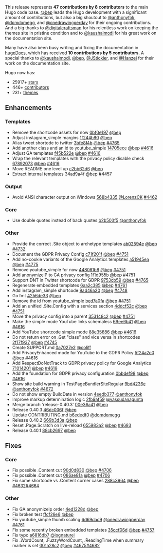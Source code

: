 
This release represents **47 contributions by 8 contributors** to the main Hugo code base.
[@bep](https://github.com/bep) leads the Hugo development with a significant amount of contributions, but also a big shoutout to [@anthonyfok](https://github.com/anthonyfok), [@domdomegg](https://github.com/domdomegg), and [@onedrawingperday](https://github.com/onedrawingperday) for their ongoing contributions.
And a big thanks to [@digitalcraftsman](https://github.com/digitalcraftsman) for his relentless work on keeping the themes site in pristine condition and to [@kaushalmodi](https://github.com/kaushalmodi) for his great work on the documentation site.

Many have also been busy writing and fixing the documentation in [hugoDocs](https://github.com/gohugoio/hugoDocs), 
which has received **10 contributions by 5 contributors**. A special thanks to [@kaushalmodi](https://github.com/kaushalmodi), [@bep](https://github.com/bep), [@JStickler](https://github.com/JStickler), and [@Hanzei](https://github.com/Hanzei) for their work on the documentation site.


Hugo now has:

* 25917+ [stars](https://github.com/gohugoio/hugo/stargazers)
* 446+ [contributors](https://github.com/gohugoio/hugo/graphs/contributors)
* 231+ [themes](http://themes.gohugo.io/)

## Enhancements

### Templates

* Remove the shortcode assets for now [0bf0e197](https://github.com/gohugoio/hugo/commit/0bf0e1972df01cb3c5cff21b1accbbff55a6a475) [@bep](https://github.com/bep) 
* Adjust instagram_simple margins [1f244b80](https://github.com/gohugoio/hugo/commit/1f244b802eaabb119d38dae00a8c2bbbd3263752) [@bep](https://github.com/bep) 
* Alias tweet shortode to twitter [3bfe8f4b](https://github.com/gohugoio/hugo/commit/3bfe8f4be653f44674293685cb5750d90668b2f6) [@bep](https://github.com/bep) [#4765](https://github.com/gohugoio/hugo/issues/4765)
* Add another class and an id to youtube_simple [14705ece](https://github.com/gohugoio/hugo/commit/14705ecead09a0ad8dfa4de2d9b5ba9188c32d07) [@bep](https://github.com/bep) [#4616](https://github.com/gohugoio/hugo/issues/4616)
* Adjust GA templates [f45b522e](https://github.com/gohugoio/hugo/commit/f45b522ebffafc61a3cb9b694bc3542747c73e07) [@bep](https://github.com/bep) [#4616](https://github.com/gohugoio/hugo/issues/4616)
* Wrap the relevant templates with the privacy policy disable check [67892073](https://github.com/gohugoio/hugo/commit/6789207347fc2df186741644a6fe968d41ea9077) [@bep](https://github.com/bep) [#4616](https://github.com/gohugoio/hugo/issues/4616)
* Move README one level up [c2bb62d6](https://github.com/gohugoio/hugo/commit/c2bb62d63eb17e00b692b56f0ef2abf7db6009cf) [@bep](https://github.com/bep) 
* Extract internal templates [34ad9a4f](https://github.com/gohugoio/hugo/commit/34ad9a4f178fcf50abe7246ad9d30b294327da16) [@bep](https://github.com/bep) [#4457](https://github.com/gohugoio/hugo/issues/4457)

### Output

* Avoid ANSI character output on Windows [568b4335](https://github.com/gohugoio/hugo/commit/568b4335c20effb46168bd639317a3420f563463) [@LorenzCK](https://github.com/LorenzCK) [#4462](https://github.com/gohugoio/hugo/issues/4462)

### Core

* Use double quotes instead of back quotes [b2b500f5](https://github.com/gohugoio/hugo/commit/b2b500f563c3bb36751a4c1610df113c4daad604) [@anthonyfok](https://github.com/anthonyfok) 

### Other

* Provide the correct .Site object to archetype templates [ab02594e](https://github.com/gohugoio/hugo/commit/ab02594e09c0414124186e42d67d52d474dd341a) [@bep](https://github.com/bep) [#4732](https://github.com/gohugoio/hugo/issues/4732)
* Document the GDPR Privacy Config [c71f201f](https://github.com/gohugoio/hugo/commit/c71f201fd93287afa7cb7b875bd523c25e48400c) [@bep](https://github.com/bep) [#4751](https://github.com/gohugoio/hugo/issues/4751)
* Add no-cookie variants of the Google Analytics templates [a51945ea](https://github.com/gohugoio/hugo/commit/a51945ea4b99d17501d73cf3367926683e4a4dfd) [@bep](https://github.com/bep) [#4775](https://github.com/gohugoio/hugo/issues/4775)
* Remove youtube_simple for now [448081b8](https://github.com/gohugoio/hugo/commit/448081b840db4a23c0c49c2d869ac207dcb6ac40) [@bep](https://github.com/bep) [#4751](https://github.com/gohugoio/hugo/issues/4751)
* Add anonymizeIP to GA privacy config [1f1d955b](https://github.com/gohugoio/hugo/commit/1f1d955b56471e41d5288c57f1ef8333dc297120) [@bep](https://github.com/bep) [#4751](https://github.com/gohugoio/hugo/issues/4751)
* Support DNT in Twitter shortcode for GDPR [9753cb59](https://github.com/gohugoio/hugo/commit/9753cb59f1f1d866943a485dd7c917d1b68f6eda) [@bep](https://github.com/bep) [#4765](https://github.com/gohugoio/hugo/issues/4765)
* Regenerate embedded templates [6aa2c385](https://github.com/gohugoio/hugo/commit/6aa2c38507aa1c2246222684717b4d69d26b03d7) [@bep](https://github.com/bep) [#4761](https://github.com/gohugoio/hugo/issues/4761)
* Add instagram_simple shortcode [9ad46a20](https://github.com/gohugoio/hugo/commit/9ad46a20357a7e28b405feef5c8f7d4501186da6) [@bep](https://github.com/bep) [#4748](https://github.com/gohugoio/hugo/issues/4748)
* Go fmt [4256de33](https://github.com/gohugoio/hugo/commit/4256de3392d320a5a47fcab49882f2a3249c2163) [@bep](https://github.com/bep) 
* Remove the id from youtube_simple [bed7a0fa](https://github.com/gohugoio/hugo/commit/bed7a0faff90bbe389629347026853b7bc4c8c3f) [@bep](https://github.com/bep) [#4751](https://github.com/gohugoio/hugo/issues/4751)
* Add an unified .Site.Config with a services section [4ddcf52c](https://github.com/gohugoio/hugo/commit/4ddcf52ccc7af3e23109ebaac1f0486087a212ba) [@bep](https://github.com/bep) [#4751](https://github.com/gohugoio/hugo/issues/4751)
* Move the privacy config into a parent [353148c2](https://github.com/gohugoio/hugo/commit/353148c2bc2cdb9f2eb8ee967ba756ce09323801) [@bep](https://github.com/bep) [#4751](https://github.com/gohugoio/hugo/issues/4751)
* Make the simple mode YouTube links schemaless [69ee6b41](https://github.com/gohugoio/hugo/commit/69ee6b41e36625595e2bcabcde0bc58663e5b93c) [@bep](https://github.com/bep) [#4616](https://github.com/gohugoio/hugo/issues/4616)
* Add YouTube shortcode simple mode [88e35686](https://github.com/gohugoio/hugo/commit/88e356868062cc618385cd22b6730df2459518cd) [@bep](https://github.com/bep) [#4616](https://github.com/gohugoio/hugo/issues/4616)
* Do not return error on .Get "class" and vice versa in shortcodes [2f17f937](https://github.com/gohugoio/hugo/commit/2f17f9378ad96c4a9f6d7d24b0776ed3a25a08a3) [@bep](https://github.com/bep) [#4745](https://github.com/gohugoio/hugo/issues/4745)
* Create SUPPORT.md [0a7027e2](https://github.com/gohugoio/hugo/commit/0a7027e2a87283743d5310b74e18666e4a64d3e1) [@coliff](https://github.com/coliff) 
* Add PrivacyEnhanced mode for YouTube to the GDPR Policy [5f24a2c0](https://github.com/gohugoio/hugo/commit/5f24a2c047db0bff8c9e267bfa8ef8e43e6bd24e) [@bep](https://github.com/bep) [#4616](https://github.com/gohugoio/hugo/issues/4616)
* Add RespectDoNotTrack to GDPR privacy policy for Google Analytics [71014201](https://github.com/gohugoio/hugo/commit/710142016b140538bfc11e48bb32d26fa685b2ad) [@bep](https://github.com/bep) [#4616](https://github.com/gohugoio/hugo/issues/4616)
* Add the foundation for GDPR privacy configuration [0bbdef98](https://github.com/gohugoio/hugo/commit/0bbdef986d8eecf4fabe9a372e33626dbdfeb36b) [@bep](https://github.com/bep) [#4616](https://github.com/gohugoio/hugo/issues/4616)
* Show site build warning in TestPageBundlerSiteRegular [9bd4236e](https://github.com/gohugoio/hugo/commit/9bd4236e1b3bee332439eef50e12d4481340c3eb) [@anthonyfok](https://github.com/anthonyfok) [#4672](https://github.com/gohugoio/hugo/issues/4672)
* Do not show empty BuildDate in version [4eedb377](https://github.com/gohugoio/hugo/commit/4eedb377b60fb6742c97398942a0045ff2a824c4) [@anthonyfok](https://github.com/anthonyfok) 
* Improve markup determination logic [2fb9af59](https://github.com/gohugoio/hugo/commit/2fb9af59c14b1732ba1a2f21794e2cf8dfca0604) [@vassudanagunta](https://github.com/vassudanagunta) 
* Merge branch 'release-0.40.3' [00e36a41](https://github.com/gohugoio/hugo/commit/00e36a4164d730bd1dff1d0efd04283992bfe671) [@bep](https://github.com/bep) 
* Release 0.40.3 [46dc006f](https://github.com/gohugoio/hugo/commit/46dc006f176d3614d0406dc6880925863c0f18ba) [@bep](https://github.com/bep) 
* Update CONTRIBUTING.md [b6ededf0](https://github.com/gohugoio/hugo/commit/b6ededf0591a81667754f1dccef2c6fe6d342811) [@domdomegg](https://github.com/domdomegg) 
* Release 0.40.2 [669b3d3a](https://github.com/gohugoio/hugo/commit/669b3d3a994a619182c102d8b9da76b9da5444ae) [@bep](https://github.com/bep) 
* Reset .Page.Scratch on live-reload [655983a2](https://github.com/gohugoio/hugo/commit/655983a22dc35b2ee5119dcc4acb9918498d2d68) [@bep](https://github.com/bep) [#4683](https://github.com/gohugoio/hugo/issues/4683)
* Release 0.40.1 [88cb2697](https://github.com/gohugoio/hugo/commit/88cb2697e26a8fd2e63e925cf4ff859bd0ed30fb) [@bep](https://github.com/bep) 

## Fixes

### Core

* Fix possible .Content cut [90d0d830](https://github.com/gohugoio/hugo/commit/90d0d83097a20a3f521ffc1f5a54a2fbfaf14ce2) [@bep](https://github.com/bep) [#4706](https://github.com/gohugoio/hugo/issues/4706)
* Fix possible .Content cut [086ae81a](https://github.com/gohugoio/hugo/commit/086ae81a98149de6b220cc7e2f155d15f0bc17e3) [@bep](https://github.com/bep) [#4706](https://github.com/gohugoio/hugo/issues/4706)
* Fix some shortcode vs .Content corner cases [288c3964](https://github.com/gohugoio/hugo/commit/288c39643906b4194a0a6acfbaf87cb0fbdeb361) [@bep](https://github.com/bep) [#4632](https://github.com/gohugoio/hugo/issues/4632)[#4664](https://github.com/gohugoio/hugo/issues/4664)

### Other

* Fix GA anonymizeIp order [4ed1228d](https://github.com/gohugoio/hugo/commit/4ed1228d55aa33bc2b3c399fc592b6887e22df5e) [@bep](https://github.com/bep) 
* Fix broken test [ffcf26e6](https://github.com/gohugoio/hugo/commit/ffcf26e68cac843f8b257ee72f0282f405ad04a8) [@bep](https://github.com/bep) 
* Fix youtube_simple thumb scaling [6d69dac9](https://github.com/gohugoio/hugo/commit/6d69dac9da5dfb7cd8a850602629f8a7b7becd82) [@onedrawingperday](https://github.com/onedrawingperday) [#4761](https://github.com/gohugoio/hugo/issues/4761)
* Fix some recently broken embedded templates [35ccf06d](https://github.com/gohugoio/hugo/commit/35ccf06daeaf86176c1341dde4207c3b11653d7a) [@bep](https://github.com/bep) [#4757](https://github.com/gohugoio/hugo/issues/4757)
* Fix typo [a6816db7](https://github.com/gohugoio/hugo/commit/a6816db77574ba3d48a6414c97a53a691c34e705) [@lognaturel](https://github.com/lognaturel) 
* Fix .WordCount, .FuzzyWordCount, .ReadingTime when summary marker is set [001a28c2](https://github.com/gohugoio/hugo/commit/001a28c2f9ed121b33df18fe792859ab378784c6) [@bep](https://github.com/bep) [#4675](https://github.com/gohugoio/hugo/issues/4675)[#4682](https://github.com/gohugoio/hugo/issues/4682)





